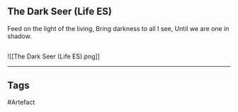 ## The Dark Seer (Life ES)
Feed on the light of the living,
Bring darkness to all I see,
Until we are one in shadow.
## 
![[The Dark Seer (Life ES).png]]

---
## Tags
#Artefact